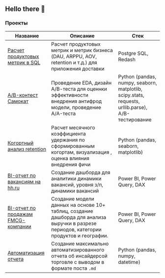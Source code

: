 ## Hello there 👋



### Проекты

| Название | Описание | Стек |
| -------- | -------- | ---- |
| [Расчет продуктовых метрик в SQL](https://github.com/AOKonovalov/product_metrics_SQL/blob/main/README.md)| Расчет продуктовых метрик и метрик бизнеса (DAU, ARPPU, AOV, retention и т.д.) для приложения доставки | Postgre SQL, Redash|
| [A/B-контест Самокат](https://github.com/AOKonovalov/Samokat_AB_contest)| Проведение EDA, дизайн А/В-теста для оценнки эффективности внедрения антифрод модели, проведение A/A-теста| Python (pandas, numpy, seaborn, matplotlib, scipy.stats, requests, urllib.parse), A/B-тестирование|
| [Когортный анализ retention](https://github.com/AOKonovalov/cohort_analysis/tree/main)| Расчет месячного коэффициента удержания по сформированным когортам, визуализация , оценка влияния внедрения фичи| Python (pandas, seaborn, matplotlib)|
| [BI-отчет по вакансиям на hh.ru](https://github.com/AOKonovalov/BI--hh.ru)| Создание дашборда для аналитики динамики вакансий, уровня з/п, динамики вакансий| Power BI, Power Query, DAX|
| [BI-отчет по продажам FMCG-компании](https://github.com/AOKonovalov/BI-FMCGco) | Создание модели данных на основе 10+ таблиц, создание дашборда для анализа выручки в разрезе периодов, категории продуктов и географии. | Power BI, Power Query, DAX |
| [Автоматизация отчета](https://github.com/AOKonovalov/Insider_trading_activity/tree/main)| Создание максимально автоматизированного отчета об инсайдерсой торговле c выводом в формате поста `.md`| Python (pandas, numpy, datetime)|

